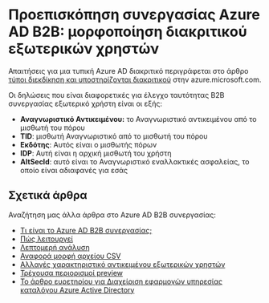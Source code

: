 <properties
   pageTitle="Μορφή διακριτικού εξωτερικών χρηστών για προεπισκόπηση συνεργασίας Azure Active Directory B2B | Microsoft Azure"
   description="Azure Active Directory B2B υποστηρίζει τις σχέσεις μεταξύ εταιρεία σας, ενεργοποιώντας συνεργάτες επιλεκτικής πρόσβασης εταιρικών εφαρμογών σας"
   services="active-directory"
   documentationCenter=""
   authors="viv-liu"
   manager="cliffdi"
   editor=""
   tags=""/>

<tags
   ms.service="active-directory"
   ms.devlang="NA"
   ms.topic="article"
   ms.tgt_pltfrm="NA"
   ms.workload="na"
   ms.date="05/09/2016"
   ms.author="viviali"/>

# <a name="azure-ad-b2b-collaboration-preview-external-user-token-format"></a>Προεπισκόπηση συνεργασίας Azure AD B2B: μορφοποίηση διακριτικού εξωτερικών χρηστών

Απαιτήσεις για μια τυπική Azure AD διακριτικό περιγράφεται στο άρθρο [τύποι διεκδίκηση και υποστηρίζονται διακριτικού](active-directory-token-and-claims.md) στην azure.microsoft.com.

Οι δηλώσεις που είναι διαφορετικές για έλεγχο ταυτότητας B2B συνεργασίας εξωτερικό χρήστη είναι οι εξής:<br/>
- **Αναγνωριστικό Αντικειμένου:** το Αναγνωριστικό αντικειμένου από το μισθωτή του πόρου<br/>
- **TID**: μισθωτή Αναγνωριστικό από το μισθωτή του πόρου<br/>
- **Εκδότης**: Αυτός είναι ο μισθωτής πόρων<br/>
- **IDP**: Αυτή είναι η αρχική μισθωτή του χρήστη<br/>
- **AltSecId**: αυτό είναι το Αναγνωριστικό εναλλακτικές ασφαλείας, το οποίο είναι αδιαφανές για εσάς<br/>

## <a name="related-articles"></a>Σχετικά άρθρα
Αναζήτηση μας άλλα άρθρα στο Azure AD B2B συνεργασίας:

- [Τι είναι το Azure AD B2B συνεργασίας;](active-directory-b2b-what-is-azure-ad-b2b.md)
- [Πώς λειτουργεί](active-directory-b2b-how-it-works.md)
- [Λεπτομερή ανάλυση](active-directory-b2b-detailed-walkthrough.md)
- [Αναφορά μορφή αρχείου CSV](active-directory-b2b-references-csv-file-format.md)
- [Αλλαγές χαρακτηριστικό αντικειμένου εξωτερικών χρηστών](active-directory-b2b-references-external-user-object-attribute-changes.md)
- [Τρέχουσα περιορισμοί preview](active-directory-b2b-current-preview-limitations.md)
- [Το άρθρο ευρετηρίου για Διαχείριση εφαρμογών υπηρεσίας καταλόγου Azure Active Directory](active-directory-apps-index.md)
